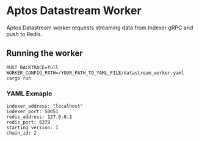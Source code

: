 # Aptos Datastream Worker

Aptos Datastream worker requests streaming data from Indexer gRPC and push to Redis.

## Running the worker
```
RUST_BACKTRACE=full WORKER_CONFIG_PATH=/YOUR_PATH_TO_YAML_FILE/datastream_worker.yaml cargo run
```

### YAML Exmaple
```
indexer_address: "localhost"  
indexer_port: 50051  
redis_address: 127.0.0.1  
redis_port: 6379  
starting_version: 1  
chain_id: 2
```